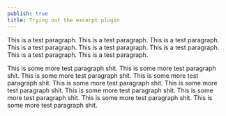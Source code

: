 ```yaml
---
publish: true
title: Trying out the excerpt plugin
---
```


This is a test paragraph. This is a test paragraph. This is a test paragraph. This is a test paragraph. This is a test paragraph. This is a test paragraph. This is a test paragraph. This is a test paragraph.

<!-- more -->

This is some more test paragraph shit. This is some more test paragraph shit. This is some more test paragraph shit. This is some more test paragraph shit. This is some more test paragraph shit. This is some more test paragraph shit. This is some more test paragraph shit. This is some more test paragraph shit. This is some more test paragraph shit. This is some more test paragraph shit. 
